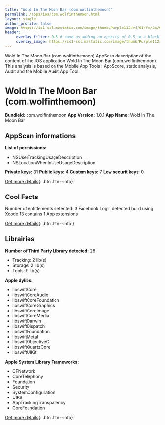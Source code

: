 ```yaml
---
title: "Wold In The Moon Bar (com.wolfinthemoon)"
permalink: /apps/ios/com.wolfinthemoon.html
layout: single
author_profile: false
image: https://is1-ssl.mzstatic.com/image/thumb/Purple112/v4/61/fc/8a/61fc8a19-e602-9e75-8282-ca4e80becefa/AppIcon-0-0-1x_U007emarketing-0-0-0-5-0-0-sRGB-0-0-0-GLES2_U002c0-512MB-85-220-0-0.jpeg/512x512bb.jpg
header: 
     overlay_filter: 0.5 # same as adding an opacity of 0.5 to a black background
     overlay_image: https://is1-ssl.mzstatic.com/image/thumb/Purple112/v4/61/fc/8a/61fc8a19-e602-9e75-8282-ca4e80becefa/AppIcon-0-0-1x_U007emarketing-0-0-0-5-0-0-sRGB-0-0-0-GLES2_U002c0-512MB-85-220-0-0.jpeg/512x512bb.jpg
---
```

Wold In The Moon Bar (com.wolfinthemoon) AppScan description of the content of the iOS application Wold In The Moon Bar (com.wolfinthemoon). This analysis is based on the Mobile App Tools : AppScore, static analysis, Audit and the Mobile Audit App Tool.

# Wold In The Moon Bar (com.wolfinthemoon)

**BundleId:** com.wolfinthemoon
**App Version:** 1.0.1
**App Name:** Wold In The Moon Bar


## AppScan informations 

**List of permissions:** 
- NSUserTrackingUsageDescription
- NSLocationWhenInUseUsageDescription
  
  
**Private keys:** 31
**Public keys:** 4
**Custom keys:** 7
**Low securit keys:** 0
  
[Get more details](/pricing.html){: .btn .btn--info}

## Cool Facts

Number of entitlements detected: 3
Facebook Login detected
build using Xcode 13
contains 1 App extensions
  
[Get more details](/pricing.html){: .btn .btn--info }

## Librairies 
**Number of Third Party Library detected:** 28
- Tracking: 2 lib(s)
- Storage: 2 lib(s)
- Tools: 9 lib(s)


**Apple dylibs:**
- libswiftCore
- libswiftCoreAudio
- libswiftCoreFoundation
- libswiftCoreGraphics
- libswiftCoreImage
- libswiftCoreMedia
- libswiftDarwin
- libswiftDispatch
- libswiftFoundation
- libswiftMetal
- libswiftObjectiveC
- libswiftQuartzCore
- libswiftUIKit


**Apple System Library Frameworks:**
- CFNetwork
- CoreTelephony
- Foundation
- Security
- SystemConfiguration
- UIKit
- AppTrackingTransparency
- CoreFoundation


  
[Get more details](/pricing.html){: .btn .btn--info}

